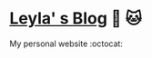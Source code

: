 [Leyla' s Blog](http://leylakapi.com/) :tada: :cat:
===================

My personal website   :octocat: 
